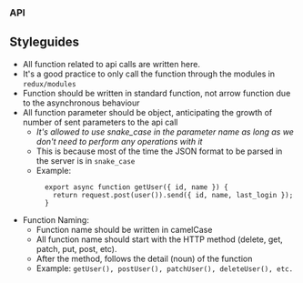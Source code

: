 ### API

## Styleguides
- All function related to api calls are written here.
- It's a good practice to only call the function through the modules in `redux/modules`
- Function should be written in standard function, not arrow function due to the asynchronous behaviour
- All function parameter should be object, anticipating the growth of number of sent parameters to the api call
  - *It's allowed to use snake_case in the parameter name as long as we don't need to perform any operations with it*
  - This is because most of the time the JSON format to be parsed in the server is in `snake_case`
  - Example:
    ```
      export async function getUser({ id, name }) {
        return request.post(user()).send({ id, name, last_login });
      }
    ```
- Function Naming:
  - Function name should be written in camelCase
  - All function name should start with the HTTP method (delete, get, patch, put, post, etc).
  - After the method, follows the detail (noun) of the function
  - Example: `getUser(), postUser(), patchUser(), deleteUser(), etc.`